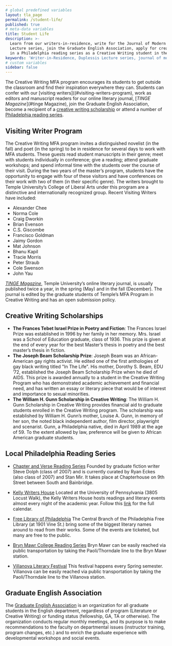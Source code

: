 ```yaml
---
# global predefined variables
layout: tla_page
permalink: /student-life/
published: true
# meta-data variables
title: Student Life
description: >-
  Learn from our writers-in-residence, write for the Journal of Modern Literature, listen in on the Duplessis 
  Lecture series, join the Graduate English Association, apply for creative writing scholarships, or take part
  in a Philadelphia reading series as a Creative Writing student in the College of Liberal Arts at Temple University.
keywords: 'Writer-in-Residence, Duplessis Lecture series, journal of modern literature, scholarships, graduate english association'
# custom variables
sidebar: false
---
```

The Creative Writing MFA program encourages its students to get outside the classroom and find their inspiration everywhere they can. Students can confer with our [visiting writers]((#visiting-writers-program), work as editors and manuscript readers for our online literary journal, [_TINGE Magazine_](#tinge Magazine), join the Graduate English Association, become a recipient of a [creative writing scholarship](#creative-writing-scholarships) or attend a number of [Philadelphia reading series](#local-philadelphia-reading-series).

## Visiting Writer Program
The Creative Writing MFA program invites a distinguished novelist (in the fall) and poet (in the spring) to be in residence for several days to work with MFA students. These guests read student manuscripts in their genre; meet with students individually in conference; give a reading; attend graduate workshops; and spend informal time with the students over the course of their visit. During the two years of the master’s program, students have the opportunity to engage with four of these visitors and have conferences on their work with two of them (in their specific genre). The writers brought to Temple University’s College of Liberal Arts under this program are a distinctive and internationally recognized group. Recent Visiting Writers have included:
- Alexander Chee
- Norma Cole
- Craig Dworkin
- Brian Evenson
- C.S. Giscombe
- Francisco Goldman
- Jaimy Gordon
- Mat Johnson
- Bhanu Kapil
- Tracie Morris
- Peter Straub
- Cole Swenson
- John Yau

[_TINGE Magazine_](http://www.tingemagazine.org/), Temple University’s online literary journal, is usually published twice a year, in the spring (May) and in the fall (December). The journal is edited by the graduate students of Temple’s MFA Program in Creative Writing and has an open submission policy.

## Creative Writing Scholarships
- **The Frances Tebet Israel Prize in Poetry and Fiction**: The Frances Israel Prize was established in 1996 by her family in her memory. Mrs. Israel was a School of Education graduate, class of 1936. This prize is given at the end of every year for the best Master’s thesis in poetry and the best master’s thesis in fiction.
- **The Joseph Beam Scholarship Prize**: Joseph Beam was an African-American gay rights activist. He edited one of the first anthologies of gay black writing titled "In The Life". His mother, Dorothy S. Beam, EDU ’72, established the Joseph Beam Scholarship Prize when he died of AIDS. This prize is awarded annually to a student in the Creative Writing Program who has demonstrated academic achievement and financial need, and has written an essay or literary piece that would be of interest and importance to sexual minorities.
- **The William H. Gunn Scholarship in Creative Writing**: The William H. Gunn Scholarship in Creative Writing provides financial aid to graduate students enrolled in the Creative Writing program. The scholarship was established by William H. Gunn’s mother, Louise A. Gunn, in memory of her son, the noted black independent author, film director, playwright and scenarist. Gunn, a Philadelphia native, died in April 1989 at the age of 59. To the extent allowed by law, preference will be given to African American graduate students.

## Local Philadelphia Reading Series
- [Chapter and Verse Reading Series](http://chapterhousereadings.blogspot.com/)
Founded by graduate fiction writer Steve Dolph (class of 2007) and is currently curated by Ryan Eckes (also class of 2007) and Stan Mir. It takes place at Chapterhouse on 9th Street between South and Bainbridge.

- [Kelly Writers House](http://writing.upenn.edu/wh/)
Located at the University of Pennsylvania (3805 Locust Walk), the Kelly Writers House hosts readings and literary events almost every night of the academic year. Follow this [link](http://writing.upenn.edu/wh/calendar/0315.php) for the full calendar.

- [Free Library of Philadelphia](http://libwww.freelibrary.org/calendar/calbydate.cfm?type=2)
The Central Branch of the Philadelphia Free Library (at 1901 Vine St.) bring some of the biggest literary names around to read from their works. Some of the events are ticketed, but many are free to the public.

- [Bryn Mawr College Reading Series](http://www.brynmawr.edu/calendar/visiting_writers.shtml)
Bryn Mawr can be easily reached via public transportation by taking the Paoli/Thorndale line to the Bryn Mawr station.

- [Villanova Literary Festival](https://www1.villanova.edu/villanova/artsci/english/newsandevents/literaryfestival.html) This festival happens every Spring semester. Villanova can be easily reached via public transportation by taking the Paoli/Thorndale line to the Villanova station.

## Graduate English Association
The [Graduate English Association](https://sites.temple.edu/gradenglish/) is an organization for all graduate students in the English department, regardless of program (Literature or Creative Writing) or funding status (fellowship, GA, TA or otherwise). The organization conducts regular monthly meetings, and its purpose is to make recommendations to the faculty on departmental issues (instructor training, program changes, etc.) and to enrich the graduate experience with developmental workshops and social events.
